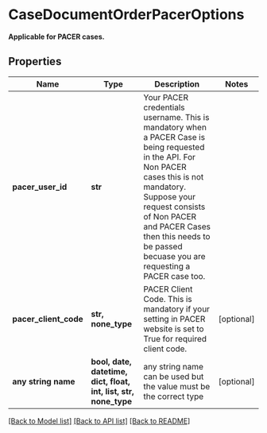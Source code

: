 # CaseDocumentOrderPacerOptions

**Applicable for PACER cases.**

## Properties
Name | Type | Description | Notes
------------ | ------------- | ------------- | -------------
**pacer_user_id** | **str** | Your PACER credentials username. This is mandatory when a PACER Case is being requested in the API. For Non PACER cases this is not mandatory. Suppose your request consists of Non PACER and PACER Cases then this needs to be passed becuase you are requesting a PACER case too. | 
**pacer_client_code** | **str, none_type** | PACER Client Code. This is mandatory if your setting in PACER website is set to True for required client code. | [optional] 
**any string name** | **bool, date, datetime, dict, float, int, list, str, none_type** | any string name can be used but the value must be the correct type | [optional]

[[Back to Model list]](../README.md#documentation-for-models) [[Back to API list]](../README.md#documentation-for-api-endpoints) [[Back to README]](../README.md)


